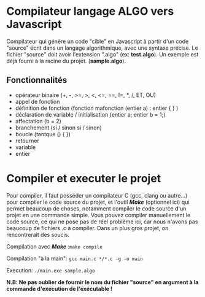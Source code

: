 # Compilateur langage ALGO vers Javascript

Compilateur qui génère un code "cible" en Javascript à partir d'un code "source" écrit dans un langage algorithmique, avec une syntaxe précise.
Le fichier "source" doit avoir l'extension ".algo" (ex: **test.algo**). Un exemple est déjà fourni à la racine du projet. (**sample.algo**).
## Fonctionnalités 

- opérateur binaire (+, -, >=, >, <, <=, ==, !=, *, /, ET, OU)
- appel de fonction
- définition de fonction (fonction mafonction (entier a) : entier { } )
- déclaration de variable / initialisation (entier a; entier b = 1;)
- affectation (b = 2)
- branchement (si / sinon si / sinon)
- boucle (tantque () { })
- retourner
- variable
- entier


# Compiler et executer le projet
Pour compiler, il faut posséder un compilateur C (gcc, clang ou autre...) pour compiler le code source du projet, et l'outil ***Make*** (optionnel ici) qui permet beaucoup de choses, notamment compiler le code source d'un projet en une commande simple. Vous pouvez compiler manuellement le code source, ce qui ne pose pas de réel problème ici, car nous n'avons pas beaucoup de fichiers .c à compiler. Dans un plus gros projet, on rencontrerait des soucis. 

Compilation avec ***Make*** :```make compile```

Compilation  "à la main": ```gcc main.c */*.c -g -o main```

Execution: ```./main.exe sample.algo```

****N.B: Ne pas oublier de fournir le nom du fichier "source" en argument à la commande d'exécution de l'éxécutable !****

